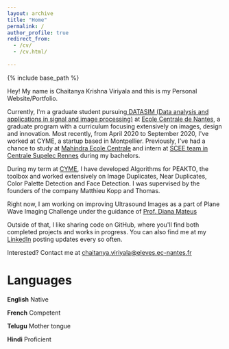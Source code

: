 ```yaml
---
layout: archive
title: "Home"
permalink: /
author_profile: true
redirect_from:
  - /cv/
  - /cv.html/
 
---
```


{% include base_path %}


Hey! My name is Chaitanya Krishna Viriyala and this is my Personal Website/Portfolio.

Currently, I'm a graduate student pursuing[ DATASIM (Data analysis and applications in signal and image processing)](https://www.ec-nantes.fr/engineering-programme-diplome-dingenieur/course-specialisations-yrs-23/data-analysis-and-applications-in-signal-and-image-processing) at [Ecole Centrale de Nantes](https://www.ec-nantes.fr), a graduate program with a curriculum focusing extensively on images, design and innovation. Most recently, from April 2020 to September 2020, I've worked at CYME, a startup based in Montpellier. Previously, I've had a chance to study at [Mahindra Ecole Centrale](https://www.mahindraecolecentrale.edu.in) and intern at [SCEE team in Centrale Supelec Rennes](http://www-scee.rennes.supelec.fr/wp/) during my bachelors.

During my term at [CYME](www.cyme.io),  I have developed Algorithms for PEAKTO, the toolbox and worked extensively on Image Duplicates, Near Duplicates, Color Palette Detection and Face Detection. I was supervised by the founders of the company Matthieu Kopp and Thomas. 

Right now, I am working on improving Ultrasound Images as a part of Plane Wave Imaging Challenge under the guidance of [Prof. Diana Mateus](https://scholar.google.com/citations?user=kr_GYOsAAAAJ)

Outside of that, I like sharing code on GitHub, where you'll find both completed projects and works in progress. You can also find me at my [LinkedIn](https://www.linkedin.com/in/chaitanya-krishna-viriyala-3956b011/) posting updates every so often.

Interested? Contact me at [chaitanya.viriyala@eleves.ec-nantes.fr](mailto:chaitanya.viriyala@eleves.ec-nantes.fr)


Languages
======

**English** Native

**French** Competent

**Telugu** Mother tongue

**Hindi** Proficient



